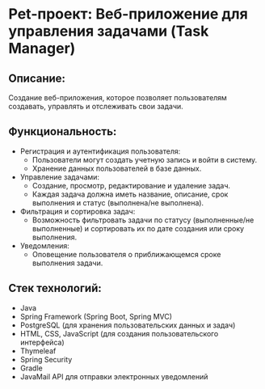 # Pet-проект: Веб-приложение для управления задачами (Task Manager)
## Описание:
Создание веб-приложения, которое позволяет пользователям создавать, управлять и отслеживать свои задачи.
## Функциональность:
* Регистрация и аутентификация пользователя:
  * Пользователи могут создать учетную запись и войти в систему.
  * Хранение данных пользователей в базе данных.
* Управление задачами:
  * Создание, просмотр, редактирование и удаление задач.
  * Каждая задача должна иметь название, описание, срок выполнения и статус (выполнена/не выполнена).
* Фильтрация и сортировка задач:
  * Возможность фильтровать задачи по статусу (выполненные/не выполненные) и сортировать их по дате создания или сроку выполнения.
* Уведомления:
  * Оповещение пользователя о приближающемся сроке выполнения задачи.

## Стек технологий:
* Java 
* Spring Framework (Spring Boot, Spring MVC)
* PostgreSQL (для хранения пользовательских данных и задач)
* HTML, CSS, JavaScript (для создания пользовательского интерфейса)
* Thymeleaf
* Spring Security
* Gradle
* JavaMail API для отправки электронных уведомлений